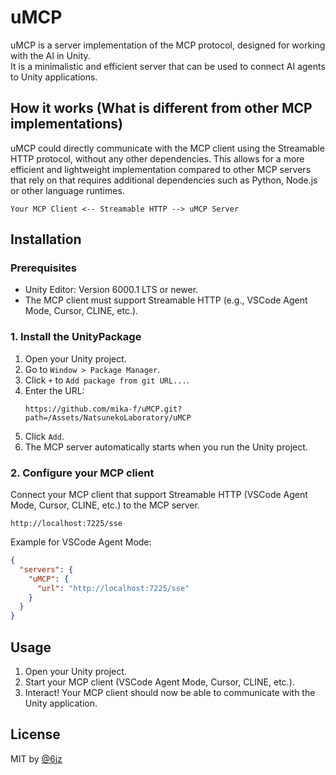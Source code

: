 # uMCP

uMCP is a server implementation of the MCP protocol, designed for working with the AI in Unity.  
It is a minimalistic and efficient server that can be used to connect AI agents to Unity applications.

## How it works (What is different from other MCP implementations)

uMCP could directly communicate with the MCP client using the Streamable HTTP protocol, without any other dependencies.
This allows for a more efficient and lightweight implementation compared to other MCP servers that rely on that requires additional dependencies such as Python, Node.js or other language runtimes.

```plain
Your MCP Client <-- Streamable HTTP --> uMCP Server
```

## Installation

### Prerequisites

- Unity Editor: Version 6000.1 LTS or newer.
- The MCP client must support Streamable HTTP (e.g., VSCode Agent Mode, Cursor, CLINE, etc.).

### 1. Install the UnityPackage

1. Open your Unity project.
2. Go to `Window > Package Manager`.
3. Click `+` to `Add package from git URL...`.
4. Enter the URL:
   ```
   https://github.com/mika-f/uMCP.git?path=/Assets/NatsunekoLaboratory/uMCP
   ```
5. Click `Add`.
6. The MCP server automatically starts when you run the Unity project.

### 2. Configure your MCP client

Connect your MCP client that support Streamable HTTP (VSCode Agent Mode, Cursor, CLINE, etc.) to the MCP server.

```
http://localhost:7225/sse
```

Example for VSCode Agent Mode:

```json
{
  "servers": {
    "uMCP": {
      "url": "http://localhost:7225/sse"
    }
  }
}
```

## Usage

1. Open your Unity project.
2. Start your MCP client (VSCode Agent Mode, Cursor, CLINE, etc.).
3. Interact! Your MCP client should now be able to communicate with the Unity application.

## License

MIT by [@6jz](https://twitter.com/6jz)
